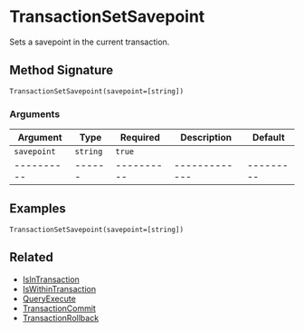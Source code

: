 # TransactionSetSavepoint

Sets a savepoint in the current transaction.

## Method Signature

```
TransactionSetSavepoint(savepoint=[string])
```

### Arguments

| Argument    | Type     | Required   | Description   | Default   |
| ----------- | -------- | ---------- | ------------- | --------- |
| `savepoint` | `string` | `true`     |               |           |
| ----------  | ------   | ---------- | ------------- | --------- |

## Examples

```
TransactionSetSavepoint(savepoint=[string])
```

## Related

* [IsInTransaction](isintransaction.md)
* [IsWithinTransaction](iswithintransaction.md)
* [QueryExecute](queryexecute.md)
* [TransactionCommit](transactioncommit.md)
* [TransactionRollback](transactionrollback.md)
